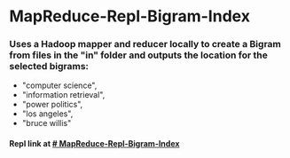 # MapReduce-Repl-Bigram-Index
### Uses a Hadoop mapper and reducer locally to create a Bigram from files in the "in" folder and outputs the location for the selected bigrams:
 - "computer science",
 - "information retrieval",
 - "power politics",
 - "los angeles",
 - "bruce willis"  
#### Repl link at [﻿# MapReduce-Repl-Bigram-Index](https://replit.com/@aposriva/MapReduce-Repl-Bigram-Index?v=1#README.md)
